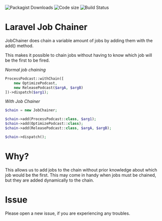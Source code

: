 ![Packagist Downloads](https://img.shields.io/packagist/dt/JustIversen/laravel-job-chainer)
![Code size](https://img.shields.io/github/languages/code-size/JustIversen/laravel-job-chainer)
![Build Status](https://img.shields.io/github/workflow/status/JustIversen/laravel-job-chainer/PHP%20Composer)

# Laravel Job Chainer

JobChainer does chain a variable amount of jobs by adding them
with the add() method.

This makes it possible to chain jobs without having to know
which job will be the first to be fired.

*Normal job chaining*

```php
ProcessPodcast::withChain([
    new OptimizePodcast,
    new ReleasePodcast($argA, $argB)
])->dispatch($arg1);
```

*With Job Chainer*

```php
$chain = new JobChainer;

$chain->add(ProcessPodcast::class, $arg1);
$chain->add(OptimizePodcast::class);
$chain->add(ReleasePodcast::class, $argA, $argB);

$chain->dispatch();
```

# Why?

This allows us to add jobs to the chain without prior knowledge about which job would be the first.
This may come in handy when jobs must be chained, but they are added dynamically to the chain.

# Issue

Please open a new issue, if you are experiencing any troubles.
